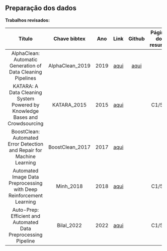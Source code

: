 ## Preparação dos dados

**Trabalhos revisados:**


| Título | Chave bibtex | Ano | Link | Github | Página do resumo |
|:------:|:-------:|:---:|:----:|:----------------:|:----------------:|
|AlphaClean: Automatic Generation of Data Cleaning Pipelines|AlphaClean_2019|2019|[aqui](https://arxiv.org/pdf/1904.11827.pdf)|[aqui](https://github.com/sjyk/alphaclean)||
|KATARA: A Data Cleaning System Powered by Knowledge Bases and Crowdsourcing|KATARA_2015|2015|[aqui](https://dl.acm.org/doi/10.1145/2723372.2749431#:~:text=We%20propose%20KATARA%2C%20a%20knowledge,possible%20repairs%20for%20incorrect%20data.)||C1/57|
|BoostClean: Automated Error Detection and Repair for Machine Learning|BoostClean_2017|2017|[aqui](https://arxiv.org/abs/1711.01299)|||
|Automated Image Data Preprocessing with Deep Reinforcement Learning|Minh_2018|2018|[aqui](https://arxiv.org/abs/1806.05886)||C1/54|
|Auto-Prep: Efficient and Automated Data Preprocessing Pipeline|Bilal_2022|2022|[aqui](https://ieeexplore.ieee.org/abstract/document/9856663)||C1/54|
